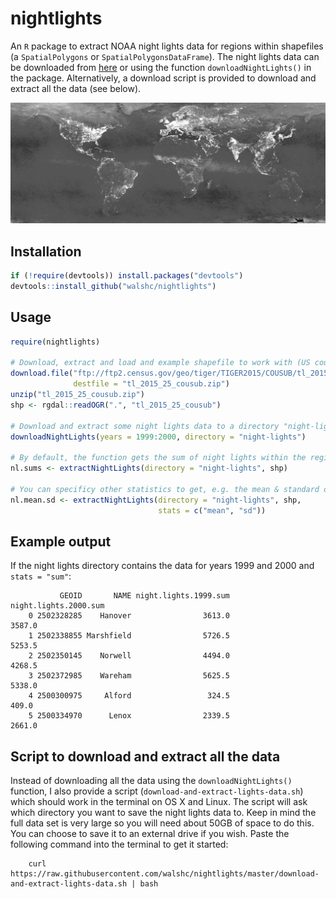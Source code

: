 # nightlights
An `R` package to extract NOAA night lights data for regions within shapefiles
(a `SpatialPolygons` or `SpatialPolygonsDataFrame`). The night lights data can be downloaded from
[here](http://ngdc.noaa.gov/eog/data/web_data/v4composites/) or using the
function `downloadNightLights()` in the package. Alternatively, a download
script is provided to download and extract all the data (see below).

![Data](/img.png?raw=true "Night Lights Data")

## Installation

```r
if (!require(devtools)) install.packages("devtools")
devtools::install_github("walshc/nightlights")
```

## Usage

```r
require(nightlights)

# Download, extract and load and example shapefile to work with (US counties):
download.file("ftp://ftp2.census.gov/geo/tiger/TIGER2015/COUSUB/tl_2015_25_cousub.zip",
              destfile = "tl_2015_25_cousub.zip")
unzip("tl_2015_25_cousub.zip")
shp <- rgdal::readOGR(".", "tl_2015_25_cousub")

# Download and extract some night lights data to a directory "night-lights":
downloadNightLights(years = 1999:2000, directory = "night-lights")

# By default, the function gets the sum of night lights within the regions:
nl.sums <- extractNightLights(directory = "night-lights", shp)

# You can specificy other statistics to get, e.g. the mean & standard deviation:
nl.mean.sd <- extractNightLights(directory = "night-lights", shp,
                                 stats = c("mean", "sd"))
```

## Example output
If the night lights directory contains the data for years 1999 and 2000 and `stats = "sum"`:

               GEOID       NAME night.lights.1999.sum night.lights.2000.sum
        0 2502328285    Hanover                3613.0                3587.0
        1 2502338855 Marshfield                5726.5                5253.5
        2 2502350145    Norwell                4494.0                4268.5
        3 2502372985    Wareham                5625.5                5338.0
        4 2500300975     Alford                 324.5                 409.0
        5 2500334970      Lenox                2339.5                2661.0

## Script to download and extract all the data
Instead of downloading all the data using the `downloadNightLights()` function, I also provide a script (`download-and-extract-lights-data.sh`) which should work in the terminal on OS X and Linux. The script will ask which directory you want to save the night lights data to. Keep in mind the full data set is very large so you will need about 50GB of space to do this. You can choose to save it to an external drive if you wish. Paste the following command into the terminal to get it started:

        curl https://raw.githubusercontent.com/walshc/nightlights/master/download-and-extract-lights-data.sh | bash
